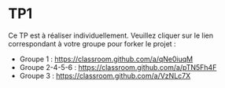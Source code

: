 # TP1

Ce TP est à réaliser individuellement. Veuillez cliquer sur le lien correspondant à votre groupe pour forker le projet :

* Groupe 1 : https://classroom.github.com/a/qNe0iuqM
* Groupe 2-4-5-6 : https://classroom.github.com/a/pTN5Fh4F
* Groupe 3 : https://classroom.github.com/a/VzNLc7X
